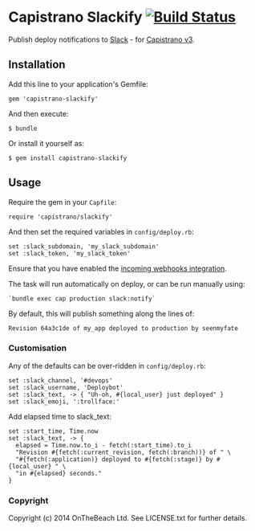 # Capistrano Slackify [![Build Status](https://travis-ci.org/onthebeach/capistrano-slackify.svg)](https://travis-ci.org/onthebeach/capistrano-slackify)

Publish deploy notifications to [Slack](https://slack.com) - for [Capistrano v3](https://github.com/capistrano/capistrano).

## Installation

Add this line to your application's Gemfile:

    gem 'capistrano-slackify'

And then execute:

    $ bundle

Or install it yourself as:

    $ gem install capistrano-slackify

## Usage

Require the gem in your `Capfile`:

    require 'capistrano/slackify'

And then set the required variables in `config/deploy.rb`:

    set :slack_subdomain, 'my_slack_subdomain'
    set :slack_token, 'my_slack_token'

Ensure that you have enabled the [incoming webhooks integration](https://api.slack.com/).

The task will run automatically on deploy, or can be run manually using:

    `bundle exec cap production slack:notify`

By default, this will publish something along the lines of:

    Revision 64a3c1de of my_app deployed to production by seenmyfate

###  Customisation

Any of the defaults can be over-ridden in `config/deploy.rb`:

    set :slack_channel, '#devops'
    set :slack_username, 'Deploybot'
    set :slack_text, -> { "Uh-oh, #{local_user} just deployed" }
    set :slack_emoji, ':trollface:'
    
Add elapsed time to slack_text:

    set :start_time, Time.now
    set :slack_text, -> {
      elapsed = Time.now.to_i - fetch(:start_time).to_i
      "Revision #{fetch(:current_revision, fetch(:branch))} of " \
      "#{fetch(:application)} deployed to #{fetch(:stage)} by #{local_user} " \
      "in #{elapsed} seconds."
    }

### Copyright

Copyright (c) 2014 OnTheBeach Ltd. See LICENSE.txt for
further details.
